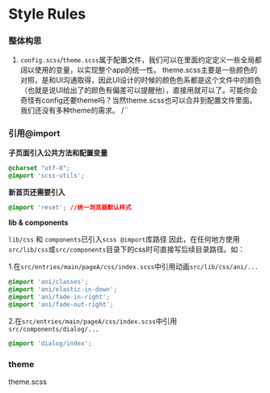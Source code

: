 # Style Rules

### 整体构思

1. `config.scss`/`theme.scss`属于配置文件，我们可以在里面约定定义一些全局都阔以使用的变量，以实现整个app的统一性。
theme.scss主要是一些颜色的对照，是和UI沟通取得，因此UI设计的时候的颜色色系都是这个文件中的颜色（也就是说UI给出了的颜色有偏差可以提醒他），直接用就可以了。可能你会奇怪有config还要theme吗？当然theme.scss也可以合并到配置文件里面。我们还没有多种theme的需求。
/``

### 引用@import

**子页面引入公共方法和配置变量**

```css
@charset "utf-8";
@import 'scss-utils';

```

**新首页还需要引入**

```css
@import 'reset'; //统一浏览器默认样式
```

**lib & components**

`lib/css` 和 `components`已引入`scss @import`库路径
因此，在任何地方使用`src/lib/css`或`src/components`目录下的css时可直接写后续目录路径。如：

1.在`src/entries/main/pageA/css/index.scss`中引用动画`src/lib/css/ani/...`

```css
@import 'ani/classes';
@import 'ani/elastic-in-down';
@import 'ani/fade-in-right';
@import 'ani/fade-out-right';
```

2.在`src/entries/main/pageA/css/index.scss`中引用`src/components/dialog/...`

```css
@import 'dialog/index';
```


### theme 

theme.scss
